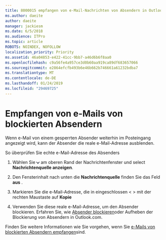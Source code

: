 ```yaml
---
title: 8000015 empfangen von e-Mail-Nachrichten von Absendern in Outlook.com blockiert
ms.author: daeite
author: daeite
manager: jackiesm
ms.date: 6/5/2018
ms.audience: ITPro
ms.topic: article
ROBOTS: NOINDEX, NOFOLLOW
localization_priority: Priority
ms.assetid: 46a04853-e422-41cc-9bb7-a46d6b6f8aa0
ms.openlocfilehash: c9a56fe4a957ce3d0b60aa919ca89df683657066
ms.sourcegitcommit: e2864efcfb493b6e46b662b746661a61232bdba7
ms.translationtype: MT
ms.contentlocale: de-DE
ms.lasthandoff: 01/24/2019
ms.locfileid: "29469725"
---
```

# <a name="receiving-email-from-blocked-senders"></a>Empfangen von e-Mails von blockierten Absendern

Wenn e-Mail von einem gesperrten Absender weiterhin im Posteingang angezeigt wird, kann der Absender die reale e-Mail-Adresse ausblenden.
  
So überprüfen Sie echte e-Mail-Adresse des Absenders
  
1. Wählen Sie ![Weitere Aktionen](media/11884972-7ebb-4afe-8b50-63efefb7cca8.png) am oberen Rand der Nachrichtenfenster und select **Nachrichtenquelle anzeigen**.
    
2. Den Fensterinhalt nach unten die **Nachrichtenquelle** finden Sie das Feld **aus** . 
    
3. Markieren Sie die e-Mail-Adresse, die in eingeschlossen \< \> mit der rechten Maustaste auf **Kopie**
    
4. Verwenden Sie diese reale e-Mail-Adresse, um den Absender blockieren. Erfahren Sie, wie [Absender blockieren](https://support.office.com/article/afba1c94-77bb-4f50-8b85-057cf52f4d5e.aspx)oder Aufheben der Blockierung von Absendern in Outlook.com.
    
Finden Sie weitere Informationen wie Sie vorgehen, wenn Sie [e-Mails von blockierten Absendern empfangen](https://go.microsoft.com/fwlink/p/?linkid=2002011&amp;clcid=0x409)sind.
  

